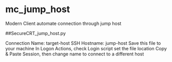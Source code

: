 # mc_jump_host
Modern Client automate connection through jump host


##SecureCRT_jump_host.py

Connection Name: target-host
SSH Hostname: jump-host
Save this file to your machine
In Logon Actions, check Login script
set the file location
Copy & Paste Session, then change name to connect to a different host

